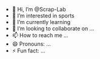 - 👋 Hi, I’m @Scrap-Lab
- 👀 I’m interested in sports
- 🌱 I’m currently learning 
- 💞️ I’m looking to collaborate on ...
- 📫 How to reach me ...
- 😄 Pronouns: ...
- ⚡ Fun fact: ...

<!---
Scrap-Lab/Scrap-Lab is a ✨ special ✨ repository because its `README.md` (this file) appears on your GitHub profile.
You can click the Preview link to take a look at your changes.
--->
